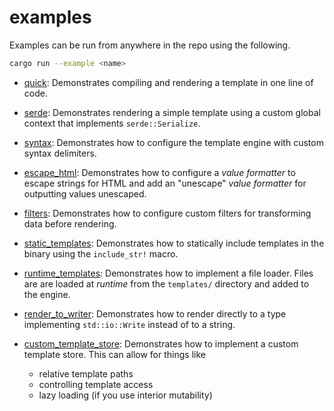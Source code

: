 # examples

Examples can be run from anywhere in the repo using the following.

```sh
cargo run --example <name>
```

- [quick](quick.rs): Demonstrates compiling and rendering a template in one line
  of code.

- [serde](serde.rs): Demonstrates rendering a simple template using a custom
  global context that implements `serde::Serialize`.

- [syntax](syntax.rs): Demonstrates how to configure the template engine with
  custom syntax delimiters.

- [escape_html](escape_html.rs): Demonstrates how to configure a _value
  formatter_ to escape strings for HTML and add an "unescape" _value formatter_
  for outputting values unescaped.

- [filters](filters.rs): Demonstrates how to configure custom filters for
  transforming data before rendering.

- [static_templates](static_templates.rs): Demonstrates how to statically
  include templates in the binary using the `include_str!` macro.

- [runtime_templates](runtime_templates.rs): Demonstrates how to implement a
  file loader. Files are are loaded at _runtime_ from the `templates/` directory
  and added to the engine.

- [render_to_writer](render_to_writer.rs): Demonstrates how to render directly
  to a type implementing `std::io::Write` instead of to a string.

- [custom_template_store](custom_template_store.rs): Demonstrates how to
  implement a custom template store. This can allow for things like
  - relative template paths
  - controlling template access
  - lazy loading (if you use interior mutability)
